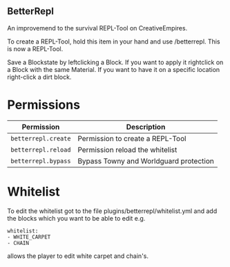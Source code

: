## BetterRepl
An improvemend to the survival REPL-Tool on CreativeEmpires.

To create a REPL-Tool, hold this item in your hand and use /betterrepl. This is now a REPL-Tool.

Save a Blockstate by leftclicking a Block. If you want to apply it rightclick on a Block with the same Material. If you want to have it on a specific location right-click a dirt block.

# Permissions

| Permission          | Description                            |
|---------------------|----------------------------------------|
| `betterrepl.create` | Permission to create a REPL-Tool       
| `betterrepl.reload` | Permission reload the whitelist        |
| `betterrepl.bypass` | Bypass Towny and Worldguard protection |

# Whitelist
To edit the whitelist got to the file plugins/betterrepl/whitelist.yml and add the blocks which you want to be able to edit
e.g.
````
whitelist:
- WHITE_CARPET
- CHAIN
````
allows the player to edit white carpet and chain's.
